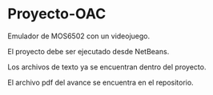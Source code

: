 # Proyecto-OAC
Emulador de MOS6502 con un videojuego.

El proyecto debe ser ejecutado desde NetBeans.

Los archivos de texto ya se encuentran dentro del proyecto.

El archivo pdf del avance se encuentra en el repositorio.
